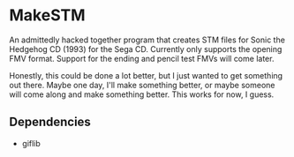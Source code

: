 # MakeSTM
An admittedly hacked together program that creates STM files for Sonic the Hedgehog CD (1993) for the Sega CD. Currently only supports the opening FMV format. Support for the ending and pencil test FMVs will come later.

Honestly, this could be done a lot better, but I just wanted to get something out there. Maybe one day, I'll make something better, or maybe someone will come along and make something better. This works for now, I guess.

## Dependencies
* giflib
